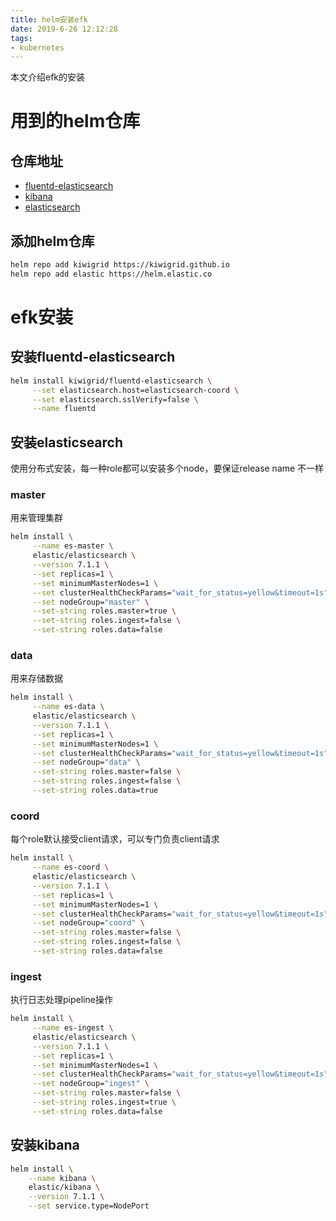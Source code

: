 ```yaml
---
title: helm安装efk
date: 2019-6-26 12:12:28
tags:
- kubernetes
---
```


本文介绍efk的安装

<!--more-->

# 用到的helm仓库

## 仓库地址

- [fluentd-elasticsearch](https://github.com/kiwigrid/helm-charts/tree/master/charts/fluentd-elasticsearch)
- [kibana](https://github.com/elastic/helm-charts/blob/master/kibana/README.md)
- [elasticsearch](https://github.com/elastic/helm-charts/tree/master/elasticsearch)

## 添加helm仓库

```bash
helm repo add kiwigrid https://kiwigrid.github.io
helm repo add elastic https://helm.elastic.co
```

# efk安装

## 安装fluentd-elasticsearch

```bash
helm install kiwigrid/fluentd-elasticsearch \
     --set elasticsearch.host=elasticsearch-coord \
     --set elasticsearch.sslVerify=false \
     --name fluentd
```

## 安装elasticsearch

使用分布式安装，每一种role都可以安装多个node，要保证release name 不一样

### master

用来管理集群

```bash
helm install \
     --name es-master \
     elastic/elasticsearch \
     --version 7.1.1 \
     --set replicas=1 \
     --set minimumMasterNodes=1 \
     --set clusterHealthCheckParams="wait_for_status=yellow&timeout=1s" \
     --set nodeGroup="master" \
     --set-string roles.master=true \
     --set-string roles.ingest=false \
     --set-string roles.data=false 
```

### data

用来存储数据

```bash
helm install \
     --name es-data \
     elastic/elasticsearch \
     --version 7.1.1 \
     --set replicas=1 \
     --set minimumMasterNodes=1 \
     --set clusterHealthCheckParams="wait_for_status=yellow&timeout=1s" \
     --set nodeGroup="data" \
     --set-string roles.master=false \
     --set-string roles.ingest=false \
     --set-string roles.data=true 


```

### coord

每个role默认接受client请求，可以专门负责client请求

```bash
helm install \
     --name es-coord \
     elastic/elasticsearch \
     --version 7.1.1 \
     --set replicas=1 \
     --set minimumMasterNodes=1 \
     --set clusterHealthCheckParams="wait_for_status=yellow&timeout=1s" \
     --set nodeGroup="coord" \
     --set-string roles.master=false \
     --set-string roles.ingest=false \
     --set-string roles.data=false 

```

### ingest

执行日志处理pipeline操作

```bash
helm install \
     --name es-ingest \
     elastic/elasticsearch \
     --version 7.1.1 \
     --set replicas=1 \
     --set minimumMasterNodes=1 \
     --set clusterHealthCheckParams="wait_for_status=yellow&timeout=1s" \
     --set nodeGroup="ingest" \
     --set-string roles.master=false \
     --set-string roles.ingest=true \
     --set-string roles.data=false 

```

## 安装kibana

```bash
helm install \
    --name kibana \
    elastic/kibana \
    --version 7.1.1 \
    --set service.type=NodePort 
```